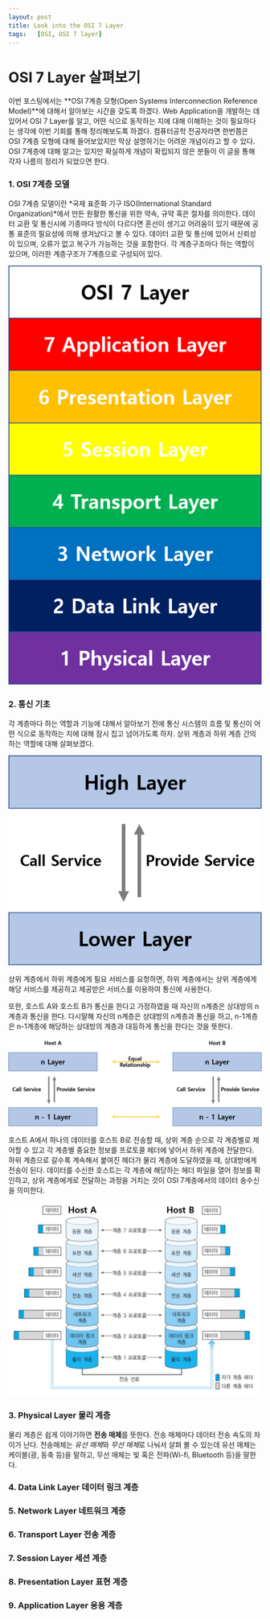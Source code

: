 ```yaml
---
layout: post
title: Look into the OSI 7 Layer
tags:   [OSI, OSI 7 layer]
---
```


# OSI 7 Layer 살펴보기

이번 포스팅에서는 **OSI 7계층 모형(Open Systems Interconnection Reference Model)**에 대해서 알아보는 시간을 갖도록 하겠다. Web Application을 개발하는 데 있어서 OSI 7 Layer를 알고, 어떤 식으로 동작하는 지에 대해 이해하는 것이 필요하다는 생각에 이번 기회를 통해 정리해보도록 하겠다. 컴퓨터공학 전공자라면 한번쯤은 OSI 7계층 모형에 대해 들어보았지만 막상 설명하기는 어려운 개념이라고 할 수 있다. OSI 7계층에 대해 알고는 있지만 확실하게 개념이 확립되지 않은 분들이 이 글을 통해 각자 나름의 정리가 되었으면 한다.

### 1. OSI 7계층 모델

OSI 7계층 모델이란 *국제 표준화 기구 ISO(International Standard Organization)*에서 만든 원활한 통신을 위한 약속, 규약 혹은 절차를 의미한다. 데이터 교환 및 통신시에 기종마다 방식이 다르다면 혼선이 생기고 어려움이 있기 때문에 공통 표준의 필요성에 의해 생겨났다고 볼 수 있다. 데이터 교환 및 통신에 있어서 신뢰성이 있으며, 오류가 없고 복구가 가능하는 것을 포함한다. 각 계층구조마다 하는 역할이 있으며, 이러한 계층구조가 7계층으로 구성되어 있다.

![new_repository](/images/Look_Into_OSI_7_Layer/Look_Into_OSI_7_Layer_1.png)
<br/>

### 2. 통신 기초

각 계층마다 하는 역할과 기능에 대해서 알아보기 전에 통신 시스템의 흐름 및 통신이 어떤 식으로 동작하는 지에 대해 잠시 집고 넘어가도록 하자. 상위 계층과 하위 계층 간의 하는 역할에 대해 살펴보겠다.

![new_repository](/images/Look_Into_OSI_7_Layer/Look_Into_OSI_7_Layer_2.png)
<br/>

상위 계층에서 하위 계층에게 필요 서비스를 요청하면, 하위 계층에서는 상위 계층에게 해당 서비스를 제공하고 제공받은 서비스를 이용하여 통신에 사용한다.

또한, 호스트 A와 호스트 B가 통신을 한다고 가정하였을 때 자신의 n계층은 상대방의 n계층과 통신을 한다. 다시말해 자신의 n계층은 상대방의 n계층과 통신을 하고, n-1계층은 n-1계층에 해당하는 상대방의 계층과 대등하게 통신을 한다는 것을 뜻한다.

![new_repository](/images/Look_Into_OSI_7_Layer/Look_Into_OSI_7_Layer_3.png)
<br/>

호스트 A에서 하나의 데이터를 호스트 B로 전송할 때, 상위 계층 순으로 각 계층별로 제어할 수 있고 각 계층별 중요한 정보를 프로토콜 헤더에 넣어서 하위 계층에 전달한다. 하위 계층으로 갈수록 계속해서 붙여진 헤더가 물리 계층에 도달하였을 때, 상대방에게 전송이 된다. 데이터를 수신한 호스트는 각 계층에 해당하는 헤더 파일을 열어 정보를 확인하고, 상위 계층에게로 전달하는 과정을 거치는 것이 OSI 7계층에서의 데이터 송수신을 의미한다.

![new_repository](/images/Look_Into_OSI_7_Layer/Look_Into_OSI_7_Layer_4.png)
<br/>

### 3. Physical Layer 물리 계층

물리 계층은 쉽게 이야기하면 **전송 매체**를 뜻한다. 전송 매체마다 데이터 전송 속도의 차이가 난다. 전송매체는 *유선 매체*와 *무선 매체*로 나눠서 살펴 볼 수 있는데 유선 매체는 케이블(광, 동축 등)을 말하고, 무선 매체는 빛 혹은 전파(Wi-fi, Bluetooth 등)을 말한다.

### 4. Data Link Layer 데이터 링크 계층

### 5. Network Layer 네트워크 계층

### 6. Transport Layer 전송 계층

### 7. Session Layer 세션 계층

### 8. Presentation Layer 표현 계층

### 9. Application Layer 응용 계층
